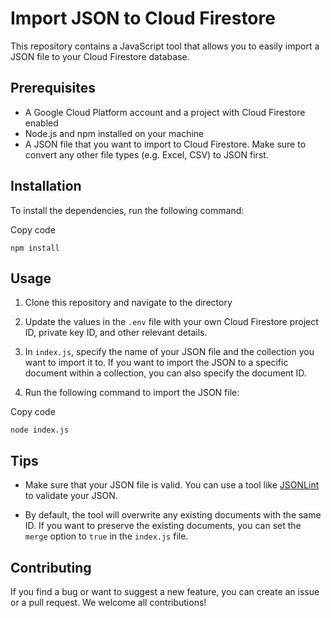 Import JSON to Cloud Firestore
==============================

This repository contains a JavaScript tool that allows you to easily import a JSON file to your Cloud Firestore database.

Prerequisites
-------------

-   A Google Cloud Platform account and a project with Cloud Firestore enabled
-   Node.js and npm installed on your machine
-   A JSON file that you want to import to Cloud Firestore. Make sure to convert any other file types (e.g. Excel, CSV) to JSON first.

Installation
------------

To install the dependencies, run the following command:

Copy code

`npm install`

Usage
-----

1.  Clone this repository and navigate to the directory

2.  Update the values in the `.env` file with your own Cloud Firestore project ID, private key ID, and other relevant details.

3.  In `index.js`, specify the name of your JSON file and the collection you want to import it to. If you want to import the JSON to a specific document within a collection, you can also specify the document ID.

4.  Run the following command to import the JSON file:

Copy code

`node index.js`

Tips
----

-   Make sure that your JSON file is valid. You can use a tool like [JSONLint](https://jsonlint.com/) to validate your JSON.

-   By default, the tool will overwrite any existing documents with the same ID. If you want to preserve the existing documents, you can set the `merge` option to `true` in the `index.js` file.

Contributing
------------

If you find a bug or want to suggest a new feature, you can create an issue or a pull request. We welcome all contributions!